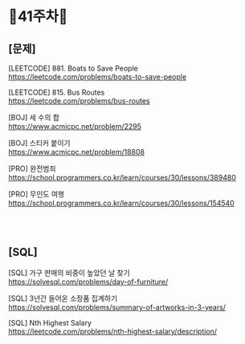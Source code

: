 # 📌41주차📌
## [문제]
[LEETCODE] 881. Boats to Save People</br>
https://leetcode.com/problems/boats-to-save-people

[LEETCODE] 815. Bus Routes</br>
https://leetcode.com/problems/bus-routes

[BOJ] 세 수의 합</br>
https://www.acmicpc.net/problem/2295

[BOJ] 스티커 붙이기</br>
https://www.acmicpc.net/problem/18808

[PRO] 완전범죄</br>
https://school.programmers.co.kr/learn/courses/30/lessons/389480

[PRO] 무인도 여행</br>
https://school.programmers.co.kr/learn/courses/30/lessons/154540

</br></br>

## [SQL]
[SQL] 가구 판매의 비중이 높았던 날 찾기</br>
https://solvesql.com/problems/day-of-furniture/

[SQL] 3년간 들어온 소장품 집계하기</br>
https://solvesql.com/problems/summary-of-artworks-in-3-years/

[SQL] Nth Highest Salary</br>
https://leetcode.com/problems/nth-highest-salary/description/